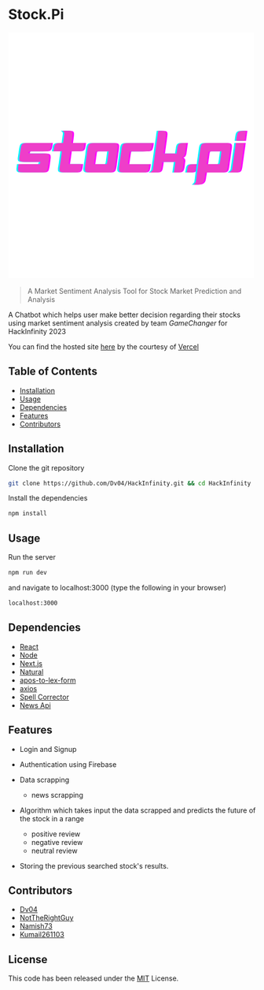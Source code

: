 # Stock.Pi

![Stock.pi Logo](/public/logo.png)

> A Market Sentiment Analysis Tool for Stock Market Prediction and Analysis

A Chatbot which helps user make better decision regarding their stocks using market sentiment analysis created by team _GameChanger_ for HackInfinity 2023

You can find the hosted site [here](https://stock-pi-3p68-4d2xwf8e0-nottherightguy.vercel.app/) by the courtesy of [Vercel](https://vercel.com/)

## Table of Contents

-   [Installation](#installation)
-   [Usage](#usage)
-   [Dependencies](#dependencies)
-   [Features](#features)
-   [Contributors](#contributors)

## Installation

Clone the git repository

```bash
git clone https://github.com/Dv04/HackInfinity.git && cd HackInfinity
```

Install the dependencies

```bash
npm install
```

## Usage

Run the server

```bash
npm run dev
```

and navigate to localhost:3000 (type the following in your browser)

```bash
localhost:3000
```

## Dependencies

-   [React](https://reactjs.org/)
-   [Node](https://nodejs.org/en/)
-   [Next.js](https://nextjs.org/)
-   [Natural](https://www.npmjs.com/package/natural)
-   [apos-to-lex-form](https://www.npmjs.com/package/apos-to-lex-form)
-   [axios](https://www.npmjs.com/package/axios)
-   [Spell Corrector](https://www.npmjs.com/package/spellcorrector)
-   [News Api](https://newsapi.org/)

## Features

-   Login and Signup
-   Authentication using Firebase
-   Data scrapping

    -   news scrapping

-   Algorithm which takes input the data scrapped and predicts the future of the stock in a range

    -   positive review
    -   negative review
    -   neutral review

-   Storing the previous searched stock's results.

## Contributors

-   [Dv04](https://github.com/Dv04/)
-   [NotTheRightGuy](https://github.com/nottherightguy/)
-   [Namish73](https://github.com/naimish73)
-   [Kumail261103](https://github.com/KUMAIL261103)

## License

This code has been released under the [MIT](https://opensource.org/licenses/MIT) License.
